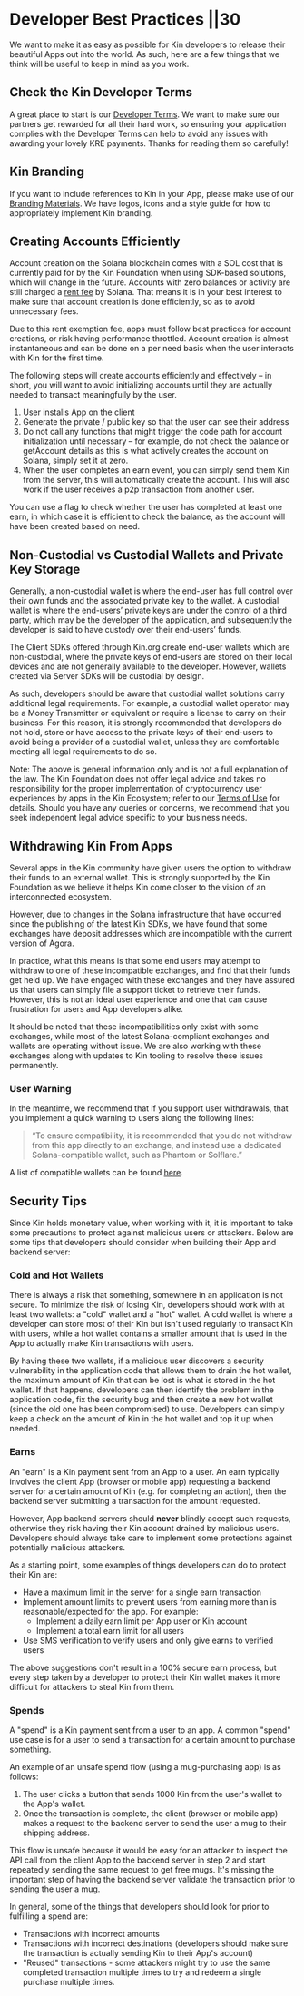 # Developer Best Practices ||30

We want to make it as easy as possible for Kin developers to release their beautiful Apps out into the world. As such, here are a few things that we think will be useful to keep in mind as you work.

## Check the Kin Developer Terms
A great place to start is our [Developer Terms](https://kin.org/kin-developer-terms/). We want to make sure our partners get rewarded for all their hard work, so ensuring your application complies with the Developer Terms can help to avoid any issues with awarding your lovely KRE payments. Thanks for reading them so carefully!

## Kin Branding
If you want to include references to Kin in your App, please make use of our [Branding Materials](https://kin.org/branding/). We have logos, icons and a style guide for how to appropriately implement Kin branding.

## Creating Accounts Efficiently

Account creation on the Solana blockchain comes with a SOL cost that is currently paid for by the Kin Foundation when using SDK-based solutions, which will change in the future. Accounts with zero balances or activity are still charged a [rent fee](https://docs.solana.com/implemented-proposals/rent) by Solana. That means it is in your best interest to make sure that account creation is done efficiently, so as to avoid unnecessary fees.

Due to this rent exemption fee, apps must follow best practices for account creations, or risk having performance throttled. Account creation is almost instantaneous and can be done on a per need basis when the user interacts with Kin for the first time.

The following steps will create accounts efficiently and effectively – in short, you will want to avoid initializing accounts until they are actually needed to transact meaningfully by the user.

1) User installs App on the client
2) Generate the private / public key so that the user can see their address
3) Do not call any functions that might trigger the code path for account initialization until necessary – for example, do not check the balance or getAccount details as this is what actively creates the account on Solana, simply set it at zero.
4) When the user completes an earn event, you can simply send them Kin from the server, this will automatically create the account. This will also work if the user receives a p2p transaction from another user.

You can use a flag to check whether the user has completed at least one earn, in which case it is efficient to check the balance, as the account will have been created based on need.

## Non-Custodial vs Custodial Wallets and Private Key Storage
Generally, a non-custodial wallet is where the end-user has full control over their own funds and the associated private key to the wallet.   A custodial wallet is where the end-users’ private keys are under the control of a third party, which may be the developer of the application, and subsequently the developer is said to have custody over their end-users’ funds.

The Client SDKs offered through Kin.org create end-user wallets which are non-custodial, where the private keys of end-users are stored on their local devices and are not generally available to the developer. However, wallets created via Server SDKs will be custodial by design.

As such, developers should be aware that custodial wallet solutions carry additional legal requirements.  For example,  a custodial wallet operator may be a Money Transmitter or equivalent or require a license to carry on their business.   For this reason,  it is strongly recommended that developers do not hold, store or have access to the private keys of their end-users to avoid being a provider of a custodial wallet, unless they are comfortable meeting all legal requirements to do so.

Note: The above is general information only and is not a full explanation of the law.  The Kin Foundation does not offer legal advice and takes no responsibility for the proper implementation of cryptocurrency user experiences by apps in the Kin Ecosystem; refer to our [Terms of Use](https://kin.org/terms-and-conditions/) for details. Should you have any queries or concerns,  we recommend that you seek independent legal advice specific to your business needs.

## Withdrawing Kin From Apps

Several apps in the Kin community have given users the option to withdraw their funds to an external wallet. This is strongly supported by the Kin Foundation as we believe it helps Kin come closer to the vision of an interconnected ecosystem.

However, due to changes in the Solana infrastructure that have occurred since the publishing of the latest Kin SDKs, we have found that some exchanges have deposit addresses which are incompatible with the current version of Agora. 

In practice, what this means is that some end users may attempt to withdraw to one of these incompatible exchanges, and find that their funds get held up. We have engaged with these exchanges and they have assured us that users can simply file a support ticket to retrieve their funds. However, this is not an ideal user experience and one that can cause frustration for users and App developers alike.

It should be noted that these incompatibilities only exist with some exchanges, while most of the latest Solana-compliant exchanges and wallets are operating without issue. We are also working with these exchanges along with updates to Kin tooling to resolve these issues permanently.

### User Warning
In the meantime, we recommend that if you support user withdrawals, that you implement a quick warning to users along the following lines:

>“To ensure compatibility, it is recommended that you do not withdraw from this app directly to an exchange, and instead use a dedicated Solana-compatible wallet, such as Phantom or Solflare.”

A list of compatible wallets can be found [here](https://kin.org/kin-supported-wallets/).

## Security Tips

Since Kin holds monetary value, when working with it, it is important to take some precautions to protect against malicious users or attackers. Below are some tips that developers should consider when building their App and backend server:

### Cold and Hot Wallets

There is always a risk that something, somewhere in an application is not secure. To minimize the risk of losing Kin, developers should work with at least two wallets: a "cold" wallet and a "hot" wallet. A cold wallet is where a developer can store most of their Kin but isn't used regularly to transact Kin with users, while a hot wallet contains a smaller amount that is used in the App to actually make Kin transactions with users.

By having these two wallets, if a malicious user discovers a security vulnerability in the application code that allows them to drain the hot wallet, the maximum amount of Kin that can be lost is what is stored in the hot wallet. If that happens, developers can then identify the problem in the application code, fix the security bug and then create a new hot wallet (since the old one has been compromised) to use. Developers can simply keep a check on the amount of Kin in the hot wallet and top it up when needed.

### Earns

An "earn" is a Kin payment sent from an App to a user. An earn typically involves the client App (browser or mobile app) requesting a backend server for a certain amount of Kin (e.g. for completing an action), then the backend server submitting a transaction for the amount requested. 

However, App backend servers should **never** blindly accept such requests, otherwise they risk having their Kin account drained by malicious users. Developers should always take care to implement some protections against potentially malicious attackers.

As a starting point, some examples of things developers can do to protect their Kin are:

- Have a maximum limit in the server for a single earn transaction
- Implement amount limits to prevent users from earning more than is reasonable/expected for the app. For example:
  - Implement a daily earn limit per App user or Kin account
  - Implement a total earn limit for all users
- Use SMS verification to verify users and only give earns to verified users

The above suggestions don't result in a 100% secure earn process, but every step taken by a developer to protect their Kin wallet makes it more difficult for attackers to steal Kin from them.

### Spends

A "spend" is a Kin payment sent from a user to an app. A common "spend" use case is for a user to send a transaction for a certain amount to purchase something.

An example of an unsafe spend flow (using a mug-purchasing app) is as follows:

1. The user clicks a button that sends 1000 Kin from the user's wallet to the App's wallet.
2. Once the transaction is complete, the client (browser or mobile app) makes a request to the backend server to send the user a mug to their shipping address.

This flow is unsafe because it would be easy for an attacker to inspect the API call from the client App to the backend server in step 2 and start repeatedly sending the same request to get free mugs. It's missing the important step of having the backend server validate the transaction prior to sending the user a mug.

In general, some of the things that developers should look for prior to fulfilling a spend are:

- Transactions with incorrect amounts
- Transactions with incorrect destinations (developers should make sure the transaction is actually sending Kin to their App's account)
- "Reused" transactions - some attackers might try to use the same completed transaction multiple times to try and redeem a single purchase multiple times.

<!-- Some ways to add this validation are:

- Making use of the foreign key field in the transaction [memo](/docs/how-it-works/#kin-binary-memo-format) in transactions to indicate what a transaction is for
- Using the [Sign Transaction](/docs/how-it-works/#sign-transaction) webhook to validate transactions, verifying that the transaction contents match the memo and any included [invoices](/docs/how-it-works/#invoices) prior to its submission
- When a user tries to "redeem" a purchase using a submitted transaction, check the memo to make sure it matches what the user is trying to claim

The options listed above are just a few examples of ways to add validation, and don't result in a 100% secure spend flow. Each app may have different spend flows for their users, so there are many ways validation can be added to an app. -->

